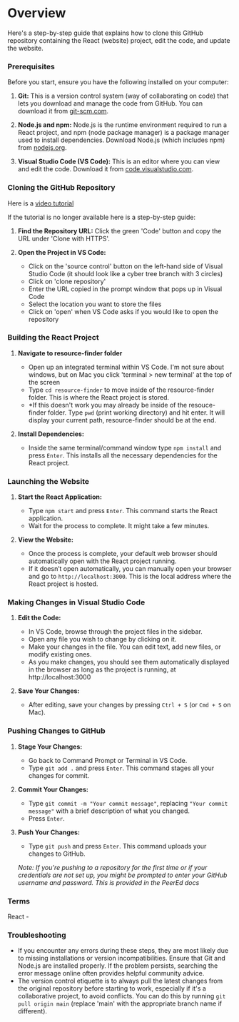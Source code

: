 # Overview

Here's a step-by-step guide that explains how to clone this GitHub repository containing the React (website) project, edit the code, and update the website. 

### Prerequisites

Before you start, ensure you have the following installed on your computer:

1. **Git:** This is a version control system (way of collaborating on code) that lets you download and manage the code from GitHub. You can download it from [git-scm.com](https://git-scm.com/).

2. **Node.js and npm:** Node.js is the runtime environment required to run a React project, and npm (node package manager) is a package manager used to install dependencies. Download Node.js (which includes npm) from [nodejs.org](https://nodejs.org/).

3. **Visual Studio Code (VS Code):** This is an editor where you can view and edit the code. Download it from [code.visualstudio.com](https://code.visualstudio.com/).

### Cloning the GitHub Repository

Here is a [video tutorial](https://www.youtube.com/watch?v=ILJ4dfOL7zs&ab_channel=CodingWithMeet)

If the tutorial is no longer available here is a step-by-step guide:

1. **Find the Repository URL:** Click the green 'Code' button and copy the URL under 'Clone with HTTPS'.
  
2. **Open the Project in VS Code:**
    - Click on the 'source control' button on the left-hand side of Visual Studio Code (it should look like a cyber tree branch with 3 circles)
    - Click on 'clone repository'
    - Enter the URL copied in the prompt window that pops up in Visual Code
    - Select the location you want to store the files
    - Click on 'open' when VS Code asks if you would like to open the repository

### Building the React Project

1. **Navigate to resource-finder folder**
   - Open up an integrated terminal within VS Code. I'm not sure about windows, but on Mac you click 'terminal > new terminal' at the top of the screen
   - Type `cd resource-finder` to move inside of the resource-finder folder. This is where the React project is stored.
   - *If this doesn't work you may already be inside of the resouce-finder folder. Type `pwd` (print working directory) and hit enter. It will display your current path, resource-finder should be at the end.

2. **Install Dependencies:**
    - Inside the same terminal/command window type `npm install` and press `Enter`. This installs all the necessary dependencies for the React project.

### Launching the Website

1. **Start the React Application:**
    - Type `npm start` and press `Enter`. This command starts the React application.
    - Wait for the process to complete. It might take a few minutes.

2. **View the Website:**
    - Once the process is complete, your default web browser should automatically open with the React project running.
    - If it doesn’t open automatically, you can manually open your browser and go to `http://localhost:3000`. This is the local address where the React project is hosted.

### Making Changes in Visual Studio Code

1. **Edit the Code:**
    - In VS Code, browse through the project files in the sidebar.
    - Open any file you wish to change by clicking on it.
    - Make your changes in the file. You can edit text, add new files, or modify existing ones.
    - As you make changes, you should see them automatically displayed in the browser as long as the project is running, at http://localhost:3000

2. **Save Your Changes:**
    - After editing, save your changes by pressing `Ctrl + S` (or `Cmd + S` on Mac).
  
### Pushing Changes to GitHub

1. **Stage Your Changes:**
    - Go back to Command Prompt or Terminal in VS Code.
    - Type `git add .` and press `Enter`. This command stages all your changes for commit.

2. **Commit Your Changes:**
    - Type `git commit -m "Your commit message"`, replacing `"Your commit message"` with a brief description of what you changed.
    - Press `Enter`.

3. **Push Your Changes:**
    - Type `git push` and press `Enter`. This command uploads your changes to GitHub.

    *Note: If you're pushing to a repository for the first time or if your credentials are not set up, you might be prompted to enter your GitHub username and password. This is provided in the PeerEd docs*

### Terms

React - 

### Troubleshooting

- If you encounter any errors during these steps, they are most likely due to missing installations or version incompatibilities. Ensure that Git and Node.js are installed properly. If the problem persists, searching the error message online often provides helpful community advice.
- The version control etiquette is to always pull the latest changes from the original repository before starting to work, especially if it's a collaborative project, to avoid conflicts. You can do this by running `git pull origin main` (replace 'main' with the appropriate branch name if different).

